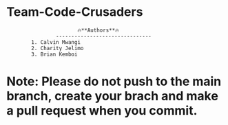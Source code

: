 # Team-Code-Crusaders

                           🔥**Authors**🔥
                    -------------------------------
		    1. Calvin Mwangi
		    2. Charity Jelimo
		    3. Brian Kemboi


# Note: Please do not push to the main branch, create your brach and make a pull request when you commit.

